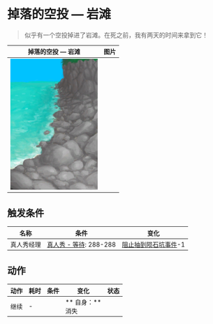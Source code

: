 # 掉落的空投 — 岩滩  
> 似乎有一个空投掉进了岩滩。在死之前，我有两天的时间来拿到它！  
  
  掉落的空投 — 岩滩  |   图片   
 ----  |  ----:   
   |  <img decoding="async" src="Sprite/RockyBeach.png" href="a.md" style="max-width:300px;max-height:300px;">   
  
## 触发条件  
名称  |  条件  |  变化  
----  |  ----  |  ----  
真人秀经理  |  [真人秀 - 等待](TV_CounterWait.md): 288-288  |  [阻止抽到陨石坑事件](TV_CrateKiller.md)-1  
## 动作  
动作  |  耗时  |  条件  |  变化  |  状态  
----  |  ----  |  ----  |  ----  |  ----  
继续<br>  |  -  |    |  ** 自身：**<br>消失  |    


<script>document.title="掉落的空投 — 岩滩 - 卡牌生存百科 Card Survival Wiki";</script>
